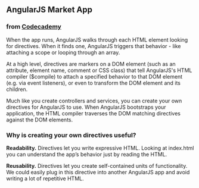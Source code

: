 ## AngularJS Market App
### from [Codecademy](https://www.codecademy.com/learn/learn-angularjs)

When the app runs, AngularJS walks through each HTML element looking for directives.
When it finds one, AngularJS triggers that behavior - like attaching a scope or looping through an array.

At a high level, directives are markers on a DOM element (such as an attribute, element name, comment or CSS class) that tell AngularJS's HTML compiler ($compile) to attach a specified behavior to that DOM element (e.g. via event listeners), or even to transform the DOM element and its children.

Much like you create controllers and services, you can create your own directives for AngularJS to use.
When AngularJS bootstraps your application, the HTML compiler traverses the DOM matching directives against the DOM elements.

### Why is creating your own directives useful?

**Readability.** Directives let you write expressive HTML. Looking at index.html you can understand the app’s behavior just by reading the HTML.

**Reusability.** Directives let you create self-contained units of functionality. We could easily plug in this directive into another AngularJS app and avoid writing a lot of repetitive HTML.
